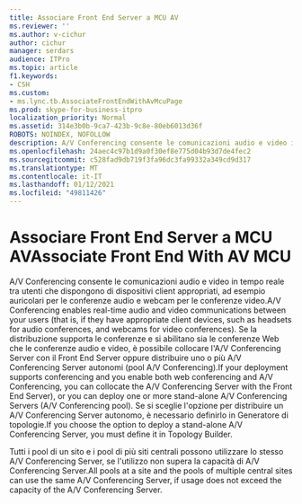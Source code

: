 ```yaml
---
title: Associare Front End Server a MCU AV
ms.reviewer: ''
ms.author: v-cichur
author: cichur
manager: serdars
audience: ITPro
ms.topic: article
f1.keywords:
- CSH
ms.custom:
- ms.lync.tb.AssociateFrontEndWithAvMcuPage
ms.prod: skype-for-business-itpro
localization_priority: Normal
ms.assetid: 314e3b0b-9ca7-423b-9c8e-80eb6013d36f
ROBOTS: NOINDEX, NOFOLLOW
description: A/V Conferencing consente le comunicazioni audio e video in tempo reale tra utenti che dispongono di dispositivi client appropriati, ad esempio auricolari per le conferenze audio e webcam per le conferenze video. Se la distribuzione supporta le conferenze e si abilitano sia le conferenze Web che le conferenze audio e video, è possibile collocare l'A/V Conferencing Server con il Front End Server oppure distribuire uno o più A/V Conferencing Server autonomi (pool A/V Conferencing). Se si sceglie l'opzione per distribuire un A/V Conferencing Server autonomo, è necessario definirlo in Generatore di topologie.
ms.openlocfilehash: 24aec4c97b1d9a0f30ef8e775d04b93d7de4fec2
ms.sourcegitcommit: c528fad9db719f3fa96dc3fa99332a349cd9d317
ms.translationtype: MT
ms.contentlocale: it-IT
ms.lasthandoff: 01/12/2021
ms.locfileid: "49811426"
---
```

# <a name="associate-front-end-with-av-mcu"></a><span data-ttu-id="12aad-105">Associare Front End Server a MCU AV</span><span class="sxs-lookup"><span data-stu-id="12aad-105">Associate Front End With AV MCU</span></span>
 
<span data-ttu-id="12aad-106">A/V Conferencing consente le comunicazioni audio e video in tempo reale tra utenti che dispongono di dispositivi client appropriati, ad esempio auricolari per le conferenze audio e webcam per le conferenze video.</span><span class="sxs-lookup"><span data-stu-id="12aad-106">A/V Conferencing enables real-time audio and video communications between your users (that is, if they have appropriate client devices, such as headsets for audio conferences, and webcams for video conferences).</span></span> <span data-ttu-id="12aad-107">Se la distribuzione supporta le conferenze e si abilitano sia le conferenze Web che le conferenze audio e video, è possibile collocare l'A/V Conferencing Server con il Front End Server oppure distribuire uno o più A/V Conferencing Server autonomi (pool A/V Conferencing).</span><span class="sxs-lookup"><span data-stu-id="12aad-107">If your deployment supports conferencing and you enable both web conferencing and A/V Conferencing, you can collocate the A/V Conferencing Server with the Front End Server), or you can deploy one or more stand-alone A/V Conferencing Servers (A/V Conferencing pool).</span></span> <span data-ttu-id="12aad-108">Se si sceglie l'opzione per distribuire un A/V Conferencing Server autonomo, è necessario definirlo in Generatore di topologie.</span><span class="sxs-lookup"><span data-stu-id="12aad-108">If you choose the option to deploy a stand-alone A/V Conferencing Server, you must define it in Topology Builder.</span></span>
  
<span data-ttu-id="12aad-109">Tutti i pool di un sito e i pool di più siti centrali possono utilizzare lo stesso A/V Conferencing Server, se l'utilizzo non supera la capacità di A/V Conferencing Server.</span><span class="sxs-lookup"><span data-stu-id="12aad-109">All pools at a site and the pools of multiple central sites can use the same A/V Conferencing Server, if usage does not exceed the capacity of the A/V Conferencing Server.</span></span> 
  

